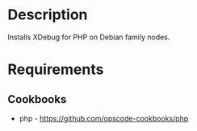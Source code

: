 Description
===========

Installs XDebug for PHP on Debian family nodes.

Requirements
============

Cookbooks
---------

* php - https://github.com/opscode-cookbooks/php
